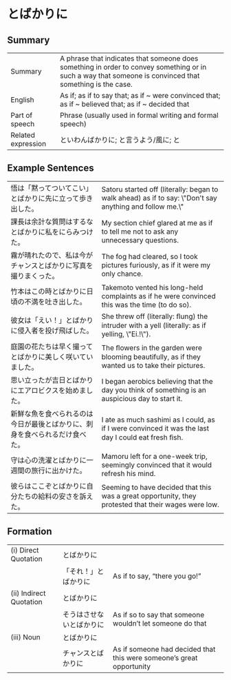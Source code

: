 # とばかりに

## Summary

<table><tr>   <td>Summary</td>   <td>A phrase that indicates that someone does something in order to convey something or in such a way that someone is convinced that something is the case.</td></tr><tr>   <td>English</td>   <td>As if; as if to say that; as if ~ were convinced that; as if ~ believed that; as if ~ decided that</td></tr><tr>   <td>Part of speech</td>   <td>Phrase (usually used in formal writing and formal speech)</td></tr><tr>   <td>Related expression</td>   <td>といわんばかりに; と言うよう/風に; と</td></tr></table>

## Example Sentences

<table><tr>   <td>悟は「黙ってついてこい」とばかりに先に立って歩き出した。</td>   <td>Satoru started off (literally: began to walk ahead) as if to say: \"Don't say anything and follow me.\"</td></tr><tr>   <td>課長は余計な質問はするなとばかりに私をにらみつけた。</td>   <td>My section chief glared at me as if to tell me not to ask any unnecessary questions.</td></tr><tr>   <td>霧が晴れたので、私は今がチャンスとばかりに写真を撮りまくった。</td>   <td>The fog had cleared, so I took pictures furiously, as if it were my only chance.</td></tr><tr>   <td>竹本はこの時とばかりに日頃の不満を吐き出した。</td>   <td>Takemoto vented his long-held complaints as if he were convinced this was the time (to do so).</td></tr><tr>   <td>彼女は「えい！」とばかりに侵入者を投げ飛ばした。</td>   <td>She threw off (literally: ﬂung) the intruder with a yell (literally: as if yelling, \"Ei.!\").</td></tr><tr>   <td>庭園の花たちは早く撮ってとばかりに美しく咲いていました。</td>   <td>The ﬂowers in the garden were blooming beautifully, as if they wanted us to take their pictures.</td></tr><tr>   <td>思い立ったが吉日とばかりにエアロビクスを始めました。</td>   <td>I began aerobics believing that the day you think of something is an auspicious day to start it.</td></tr><tr>   <td>新鮮な魚を食べられるのは今日が最後とばかりに、刺身を食べられるだけ食べた。</td>   <td>I ate as much sashimi as I could, as if I were convinced it was the last day I could eat fresh ﬁsh.</td></tr><tr>   <td>守は心の洗濯とばかりに一週間の旅行に出かけた。</td>   <td>Mamoru left for a one-week trip, seemingly convinced that it would refresh his mind.</td></tr><tr>   <td>彼らはここぞとばかりに自分たちの給料の安さを訴えた。</td>   <td>Seeming to have decided that this was a great opportunity, they protested that their wages were low.</td></tr></table>

## Formation

<table class="table"><tbody><tr class="tr head"><td class="td"><span class="numbers">(i)</span> <span class="bold">Direct Quotation</span></td><td class="td"><span class="concept">とばかりに</span></td><td class="td"></td></tr><tr class="tr"><td class="td"></td><td class="td"><span>「それ！」</span><span class="concept">とばかりに</span></td><td class="td"><span>As if to say, “there you go!”</span></td></tr><tr class="tr head"><td class="td"><span class="numbers">(ii)</span> <span class="bold">Indirect Quotation</span></td><td class="td"><span class="concept">とばかりに</span></td><td class="td"></td></tr><tr class="tr"><td class="td"></td><td class="td"><span>そうはさせない</span><span class="concept">とばかりに</span></td><td class="td"><span>As if so to say that someone wouldn’t let someone do that</span></td></tr><tr class="tr head"><td class="td"><span class="numbers">(iii)</span> <span class="bold">Noun</span></td><td class="td"><span class="concept">とばかりに</span></td><td class="td"></td></tr><tr class="tr"><td class="td"></td><td class="td"><span>チャンス</span><span class="concept">とばかりに</span></td><td class="td"><span>As if someone had decided that this were someone’s great opportunity</span></td></tr></tbody></table>


